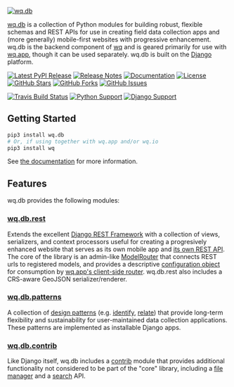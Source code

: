[![wq.db](https://raw.github.com/wq/wq/master/images/256/wq.db.png)](https://wq.io/wq.db)

[wq.db](https://wq.io/wq.db) is a collection of Python modules for building robust, flexible schemas and REST APIs for use in creating field data collection apps and (more generally) mobile-first websites with progressive enhancement.  wq.db is the backend component of [wq] and is geared primarily for use with [wq.app], though it can be used separately.  wq.db is built on the [Django] platform.


[![Latest PyPI Release](https://img.shields.io/pypi/v/wq.db.svg)](https://pypi.python.org/pypi/wq.db)
[![Release Notes](https://img.shields.io/github/release/wq/wq.db.svg)](https://github.com/wq/wq.db/releases)
[![Documentation](https://img.shields.io/badge/Docs-0.8-blue.svg)](https://wq.io/wq.db)
[![License](https://img.shields.io/pypi/l/wq.db.svg)](https://wq.io/license)
[![GitHub Stars](https://img.shields.io/github/stars/wq/wq.db.svg)](https://github.com/wq/wq.db/stargazers)
[![GitHub Forks](https://img.shields.io/github/forks/wq/wq.db.svg)](https://github.com/wq/wq.db/network)
[![GitHub Issues](https://img.shields.io/github/issues/wq/wq.db.svg)](https://github.com/wq/wq.db/issues)

[![Travis Build Status](https://img.shields.io/travis/wq/wq.db/master.svg)](https://travis-ci.org/wq/wq.db)
[![Python Support](https://img.shields.io/pypi/pyversions/wq.db.svg)](https://pypi.python.org/pypi/wq.db)
[![Django Support](https://img.shields.io/badge/Django-1.8%2C%201.9-blue.svg)](https://pypi.python.org/pypi/wq.db)

## Getting Started

```bash
pip3 install wq.db
# Or, if using together with wq.app and/or wq.io
pip3 install wq
```

See [the documentation] for more information.

## Features

wq.db provides the following modules:

### [wq.db.rest]
Extends the excellent [Django REST Framework] with a collection of views, serializers, and context processors useful for creating a progresively enhanced website that serves as its own mobile app and [its own REST API].  The core of the library is an admin-like [ModelRouter] that connects REST urls to registered models, and provides a descriptive [configuration object] for consumption by [wq.app's client-side router].  wq.db.rest also includes a CRS-aware GeoJSON serializer/renderer.

### [wq.db.patterns]
A collection of [design patterns]&nbsp;(e.g. [identify], [relate]) that provide long-term flexibility and sustainability for user-maintained data collection applications.  These patterns are implemented as installable Django apps.

### [wq.db.contrib]
Like Django itself, wq.db includes a [contrib] module that provides additional functionality not considered to be part of the "core" library, including a [file manager] and a [search] API.

[wq]: https://wq.io
[Django]: https://www.djangoproject.com/
[the documentation]: https://wq.io/docs/
[wq.db.rest]: https://wq.io/docs/about-rest
[wq.app]: https://wq.io/wq.app
[its own REST API]: https://wq.io/docs/website-rest-api
[wq.app's client-side router]: https://wq.io/docs/app-js
[Django REST Framework]: http://django-rest-framework.org
[ModelRouter]: https://wq.io/docs/router
[configuration object]: https://wq.io/docs/config
[wq.db.patterns]: https://wq.io/docs/about-patterns
[design patterns]: https://wq.io/docs/about-patterns
[identify]: https://wq.io/docs/identify
[relate]: https://wq.io/docs/relate
[wq.db.contrib]: https://wq.io/chapters/contrib/docs
[contrib]: https://wq.io/chapters/contrib/docs
[file manager]: https://wq.io/docs/files
[search]: https://wq.io/docs/search
